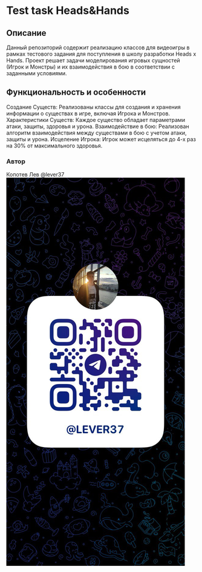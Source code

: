 # Test task Heads&Hands 

## Описание
Данный репозиторий содержит реализацию классов для видеоигры в рамках тестового задания для поступления в школу разработки Heads x Hands. Проект решает задачи моделирования игровых сущностей (Игрок и Монстры) и их взаимодействия в бою в соответствии с заданными условиями.

## Функциональность и особенности
  
Создание Существ: Реализованы классы для создания и хранения информации о существах в игре, включая Игрока и Монстров.
Характеристики Существ: Каждое существо обладает параметрами атаки, защиты, здоровья и урона.
Взаимодействие в бою: Реализован алгоритм взаимодействия между существами в бою с учетом атаки, защиты и урона.
Исцеление Игрока: Игрок может исцеляться до 4-х раз на 30% от максимального здоровья.

### Автор

Копотев Лев
@lever37
![Telegram](Telegram.jpeg)
